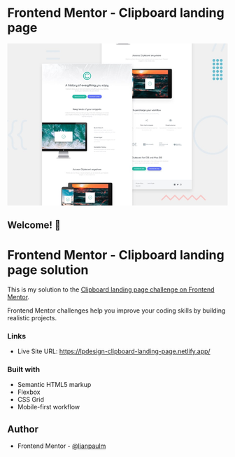 # Frontend Mentor - Clipboard landing page

![Design preview for the Clipboard landing page coding challenge](./design/desktop-preview.jpg)

## Welcome! 👋

# Frontend Mentor - Clipboard landing page solution

This is my solution to the [Clipboard landing page challenge on Frontend Mentor](https://www.frontendmentor.io/challenges/clipboard-landing-page-5cc9bccd6c4c91111378ecb9).

Frontend Mentor challenges help you improve your coding skills by building realistic projects.

### Links

<!-- - Solution URL: [Add solution URL here](https://your-solution-url.com) -->
- Live Site URL: https://lpdesign-clipboard-landing-page.netlify.app/

### Built with

- Semantic HTML5 markup
- Flexbox
- CSS Grid
- Mobile-first workflow

## Author

<!-- - Website - [Add your name here](https://www.your-site.com) -->

- Frontend Mentor - [@lianpaulm](https://www.frontendmentor.io/profile/lianpaulm)

